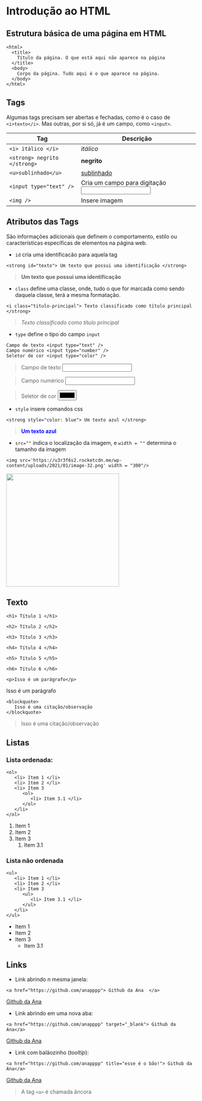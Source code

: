 # Introdução ao HTML

## Estrutura básica de uma página em HTML

```
<html>
  <title> 
    Título da página. O que está aqui não aparece na página 
  </title>
  <body>
    Corpo da página. Tudo aqui é o que aparece na página.
  </body>
</html>
```

## Tags

Algumas tags precisam ser abertas e fechadas, como é o caso de `<i>texto</i>`. Mas outras, por si só, já é um campo, como `<input>`.

Tag | Descrição
--- | ---
`<i> itálico </i>`           | <i> itálico </i>
`<strong> negrito </strong>` | <strong> negrito </strong>
`<u>sublinhado</u>`          |  <u>sublinhado</u>
`<input type="text" />`      | Cria um campo para digitação  <input type="text" />
`<img />`   | Insere imagem


## Atributos das Tags

São informações adicionais que definem o comportamento, estilo ou características específicas de elementos na página web.

- `id` cria uma identificacão para aquela tag

```
<strong id="texto"> Um texto que possui uma identificação </strong>
```
> <strong id="texto"> Um texto que possui uma identificação </strong>


- `class` define uma classe, onde, tudo o que for marcada como sendo daquela classe, terá a mesma formatação.

```
<i class="titulo-principal"> Texto classificado como título principal </strong>
```

> <i class="titulo-principal"> Texto classificado como título principal </i>

- `type` define o tipo do campo `input`

```
Campo de texto <input type="text" /> 
Campo numérico <input type="number" />
Seletor de cor <input type="color" />
```      
> Campo de texto <input type="text" />

> Campo numérico <input type="number" />

> Seletor de cor <input type="color" />

- `style` insere comandos css 
```
<strong style="color: blue"> Um texto azul </strong>
```
> <strong style="color: blue"> Um texto azul </strong>

- `src=""` indica o localização da imagem, e `width = ""` determina o tamanho da imagem 

```
<img src='https://u3r3f6s2.rocketcdn.me/wp-content/uploads/2021/01/image-32.png' width = "300"/>
```   
<img src='https://u3r3f6s2.rocketcdn.me/wp-content/uploads/2021/01/image-32.png' width = "300"/>

## Texto

```
<h1> Título 1 </h1>

<h2> Título 2 </h2>

<h3> Título 3 </h3>

<h4> Título 4 </h4>

<h5> Título 5 </h5>

<h6> Título 6 </h6>
```

```
<p>Isso é um parágrafo</p>
``` 
<p>Isso é um parágrafo</p>

```
<blockquote>
   Isso é uma citação/observação
</blockquote>

```
<blockquote>
   Isso é uma citação/observação
</blockquote>

##  Listas 

### Lista ordenada:

```
<ol> 
   <li> Item 1 </li>
   <li> Item 2 </li>
   <li> Item 3  
      <ol> 
         <li> Item 3.1 </li>
      </ol>
   </li>
</ol>
```

<ol> 
   <li> Item 1 </li>
   <li> Item 2 </li>
   <li> Item 3  
      <ol> 
         <li> Item 3.1 </li>
      </ol>
   </li>
</ol>

### Lista não ordenada

```
<ul> 
   <li> Item 1 </li>
   <li> Item 2 </li>
   <li> Item 3  
      <ul> 
         <li> Item 3.1 </li>
      </ul>
   </li>
</ul>

```

<ul> 
   <li> Item 1 </li>
   <li> Item 2 </li>
   <li> Item 3  
      <ul> 
         <li> Item 3.1 </li>
      </ul>
   </li>
</ul>

## Links

- Link abrindo n mesma janela:
```
<a href="https://github.com/anapppp"> Github da Ana  </a>
```

<a href="https://github.com/anapppp"> Github da Ana  </a>

- Link abrindo em uma nova aba:

```
<a href="https://github.com/anapppp" target="_blank"> Github da Ana</a>
```

<a href="https://github.com/anapppp" target="_blank"> Github da Ana</a>

- Link com balãozinho (*tooltip*):

```
<a href="https://github.com/anapppp" title="esse é o bão!"> Github da Ana</a>
```

<a href="https://github.com/anapppp" title="esse é o bão!"> Github da Ana</a>

> A tag `<a>` é chamada âncora
